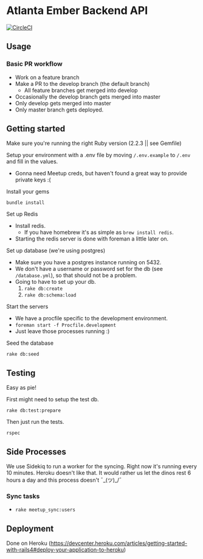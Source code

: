 # Atlanta Ember Backend API

[![CircleCI](https://circleci.com/gh/atlanta-ember-org/atlanta-ember-backend.svg?style=svg)](https://circleci.com/gh/atlanta-ember-org/atlanta-ember-backend)

## Usage
### Basic PR workflow
  - Work on a feature branch
  - Make a PR to the develop branch (the default branch)
    - All feature branches get merged into develop
  - Occasionally the develop branch gets merged into master
  - Only develop gets merged into master
  - Only master branch gets deployed.

## Getting started

Make sure you're running the right Ruby version (2.2.3 || see Gemfile)

Setup your environment with a .env file by moving `/.env.example` to `/.env` and fill in the values.

  - Gonna need Meetup creds, but haven't found a great way to provide private keys :(

Install your gems
```
bundle install
```

Set up Redis

  - Install redis.
    * If you have homebrew it's as simple as `brew install redis`.
  - Starting the redis server is done with foreman a little later on.

Set up database (we're using postgres)

  - Make sure you have a postgres instance running on 5432.
  - We don't have a username or password set for the db (see `/database.yml`), so that should not be a problem.
  - Going to have to set up your db.
    1. `rake db:create`
    1. `rake db:schema:load`

Start the servers

  - We have a procfile specific to the development environment.
  - `foreman start -f Procfile.development`
  - Just leave those processes running :)

Seed the database
```
rake db:seed
```

## Testing
Easy as pie!

First might need to setup the test db.
```
rake db:test:prepare
```

Then just run the tests.

```
rspec
```

## Side Processes
We use Sidekiq to run a worker for the syncing.  Right now it's running every 10 minutes.  Heroku doesn't like that.  It would rather us let the dinos rest 6 hours a day and this process doesn't ¯\_(ツ)_/¯

### Sync tasks
  - `rake meetup_sync:users`


## Deployment
Done on Heroku (https://devcenter.heroku.com/articles/getting-started-with-rails4#deploy-your-application-to-heroku)
